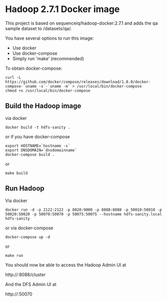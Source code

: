 # Hadoop 2.7.1 Docker image
This project is based on sequenceiq/hadoop-docker:2.7.1 and adds the qa sample dataset to /datasets/qa/.

You have several options to run this image:
- Use docker
- Use docker-compose
- Simply run 'make' (recommended)

To obtain docker-compose:

```
curl -L https://github.com/docker/compose/releases/download/1.8.0/docker-compose-`uname -s`-`uname -m` > /usr/local/bin/docker-compose
chmod +x /usr/local/bin/docker-compose
```

## Build the Hadoop image
via docker

```
docker build -t hdfs-sanity .
```

or if you have docker-compose

```
export HOSTNAME=`hostname -s`
export DNSDOMAIN=`dnsdomainname`
docker-compose build .
```

or

```
make build
```

## Run Hadoop
Via docker

```
docker run -d -p 2122:2122 -p 8020:9000 -p 8088:8088 -p 50010:50010 -p 50020:50020 -p 50070:50070 -p 50075:50075 --hostname hdfs-sanity.local hdfs-sanity
```

or via docker-compose

```
docker-compose up -d
```

or

```
make run
```

You should now be able to access the Hadoop Admin UI at

http://<host>:8088/cluster

And the DFS Admin UI at

http://<host>:50070


